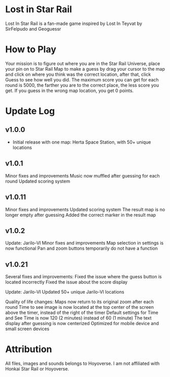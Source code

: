 # Lost in Star Rail
Lost In Star Rail is a fan-made game inspired by Lost In Teyvat by SirFelpudo and Geoguessr

# How to Play
Your mission is to figure out where you are in the Star Rail Universe, place your pin on to Star Rail Map to make a guess by drag your cursor to the map and click on where you think was the correct location, after that, click Guess to see how well you did.
The maximum score you can get for each round is 5000, the farther you are to the correct place, the less score you get. 
If you guess in the wrong map location, you get 0 points.

# Update Log

## v1.0.0

- Initial release with one map: Herta Space Station, with 50+ unique locations

## v1.0.1

Minor fixes and improvements
Music now muffled after guessing for each round
Updated scoring system

## v1.0.11

Minor fixes and improvements
Updated scoring system
The result map is no longer empty after guessing
Added the correct marker in the result map

## v1.0.2

Update: Jarilo-VI
Minor fixes and improvements
Map selection in settings is now functional
Pan and zoom buttons temporarily do not have a function

## v1.0.21
Several fixes and ỉmprovements:
Fixed the issue where the guess button is located incorrectly
Fixed the issue about the score display

Update: Jarilo-VI
Updated 50+ unique Jarilo-VI locations

Quality of life changes:
Maps now return to its original zoom after each round
Time to see image is now located at the top center of the screen above the timer, instead of the right of the timer
Default settings for Time and See Time is now 120 (2 minutes) instead of 60 (1 minute)
The text display after guessing is now centerized
Optimized for mobile device and small screen devices

# Attribution
All files, images and sounds belongs to Hoyoverse. I am not affiliated with Honkai Star Rail or Hoyoverse.
